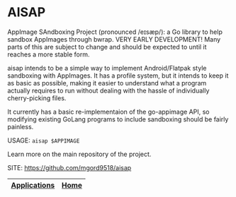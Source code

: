 # AISAP
 
 AppImage SAndboxing Project (pronounced /eɪsæp/): a Go library  to help sandbox AppImages through bwrap.
 VERY EARLY DEVELOPMENT! Many parts of this are subject to change  and should be expected to until it reaches a more stable form.
 
 aisap intends to be a simple way to implement Android/Flatpak  style sandboxing with AppImages. It has a profile system, but it  intends to keep it as basic as possible, making it easier to  understand what a program actually requires to run without  dealing with the hassle of individually cherry-picking files.
 
 It currently has a basic re-implementaion of the go-appimage API, so modifying existing GoLang programs to include sandboxing  should be fairly painless.
 
 USAGE: `aisap $APPIMAGE`
 
 Learn more on the main repository of the project.
 
 SITE: https://github.com/mgord9518/aisap

 | [Applications](https://portable-linux-apps.github.io/apps.html) | [Home](https://portable-linux-apps.github.io)
 | --- | --- |
